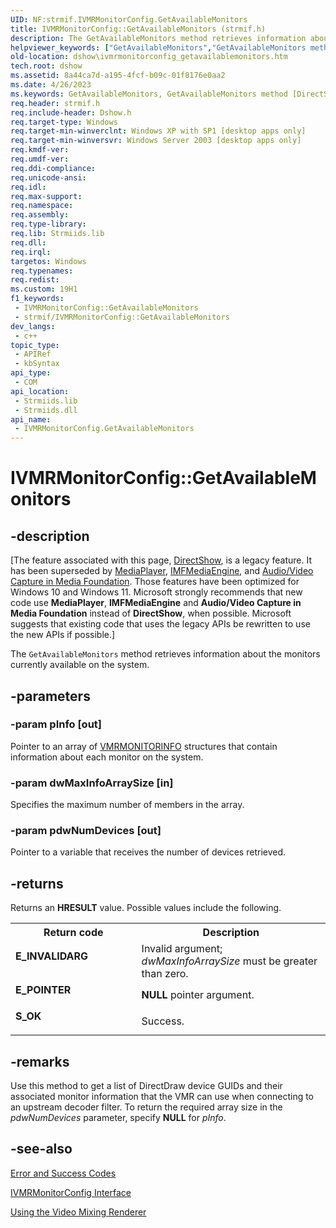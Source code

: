 ```yaml
---
UID: NF:strmif.IVMRMonitorConfig.GetAvailableMonitors
title: IVMRMonitorConfig::GetAvailableMonitors (strmif.h)
description: The GetAvailableMonitors method retrieves information about the monitors currently available on the system.
helpviewer_keywords: ["GetAvailableMonitors","GetAvailableMonitors method [DirectShow]","GetAvailableMonitors method [DirectShow]","IVMRMonitorConfig interface","IVMRMonitorConfig interface [DirectShow]","GetAvailableMonitors method","IVMRMonitorConfig.GetAvailableMonitors","IVMRMonitorConfig::GetAvailableMonitors","IVMRMonitorConfigGetAvailableMonitors","dshow.ivmrmonitorconfig_getavailablemonitors","strmif/IVMRMonitorConfig::GetAvailableMonitors"]
old-location: dshow\ivmrmonitorconfig_getavailablemonitors.htm
tech.root: dshow
ms.assetid: 8a44ca7d-a195-4fcf-b09c-01f8176e0aa2
ms.date: 4/26/2023
ms.keywords: GetAvailableMonitors, GetAvailableMonitors method [DirectShow], GetAvailableMonitors method [DirectShow],IVMRMonitorConfig interface, IVMRMonitorConfig interface [DirectShow],GetAvailableMonitors method, IVMRMonitorConfig.GetAvailableMonitors, IVMRMonitorConfig::GetAvailableMonitors, IVMRMonitorConfigGetAvailableMonitors, dshow.ivmrmonitorconfig_getavailablemonitors, strmif/IVMRMonitorConfig::GetAvailableMonitors
req.header: strmif.h
req.include-header: Dshow.h
req.target-type: Windows
req.target-min-winverclnt: Windows XP with SP1 [desktop apps only]
req.target-min-winversvr: Windows Server 2003 [desktop apps only]
req.kmdf-ver: 
req.umdf-ver: 
req.ddi-compliance: 
req.unicode-ansi: 
req.idl: 
req.max-support: 
req.namespace: 
req.assembly: 
req.type-library: 
req.lib: Strmiids.lib
req.dll: 
req.irql: 
targetos: Windows
req.typenames: 
req.redist: 
ms.custom: 19H1
f1_keywords:
 - IVMRMonitorConfig::GetAvailableMonitors
 - strmif/IVMRMonitorConfig::GetAvailableMonitors
dev_langs:
 - c++
topic_type:
 - APIRef
 - kbSyntax
api_type:
 - COM
api_location:
 - Strmiids.lib
 - Strmiids.dll
api_name:
 - IVMRMonitorConfig.GetAvailableMonitors
---
```


# IVMRMonitorConfig::GetAvailableMonitors


## -description

\[The feature associated with this page, [DirectShow](/windows/win32/directshow/directshow), is a legacy feature. It has been superseded by [MediaPlayer](/uwp/api/Windows.Media.Playback.MediaPlayer), [IMFMediaEngine](/windows/win32/api/mfmediaengine/nn-mfmediaengine-imfmediaengine), and [Audio/Video Capture in Media Foundation](windows/win32/medfound/audio-video-capture-in-media-foundation). Those features have been optimized for Windows 10 and Windows 11. Microsoft strongly recommends that new code use **MediaPlayer**, **IMFMediaEngine** and **Audio/Video Capture in Media Foundation** instead of **DirectShow**, when possible. Microsoft suggests that existing code that uses the legacy APIs be rewritten to use the new APIs if possible.\]

The <code>GetAvailableMonitors</code> method retrieves information about the monitors currently available on the system.

## -parameters

### -param pInfo [out]

Pointer to an array of [VMRMONITORINFO](/windows/desktop/api/strmif/ns-strmif-vmrmonitorinfo) structures that contain information about each monitor on the system.

### -param dwMaxInfoArraySize [in]

Specifies the maximum number of members in the array.

### -param pdwNumDevices [out]

Pointer to a variable that receives the number of devices retrieved.

## -returns

Returns an <b>HRESULT</b> value. Possible values include the following.

<table>
<tr>
<th>Return code</th>
<th>Description</th>
</tr>
<tr>
<td width="40%">
<dl>
<dt><b>E_INVALIDARG</b></dt>
</dl>
</td>
<td width="60%">
Invalid argument; <i>dwMaxInfoArraySize</i> must be greater than zero.

</td>
</tr>
<tr>
<td width="40%">
<dl>
<dt><b>E_POINTER</b></dt>
</dl>
</td>
<td width="60%">
<b>NULL</b> pointer argument.

</td>
</tr>
<tr>
<td width="40%">
<dl>
<dt><b>S_OK</b></dt>
</dl>
</td>
<td width="60%">
Success.

</td>
</tr>
</table>

## -remarks

Use this method to get a list of DirectDraw device GUIDs and their associated monitor information that the VMR can use when connecting to an upstream decoder filter. To return the required array size in the <i>pdwNumDevices</i> parameter, specify <b>NULL</b> for <i>pInfo</i>.

## -see-also

<a href="/windows/desktop/DirectShow/error-and-success-codes">Error and Success Codes</a>



<a href="/windows/desktop/api/strmif/nn-strmif-ivmrmonitorconfig">IVMRMonitorConfig Interface</a>



<a href="/windows/desktop/DirectShow/using-the-video-mixing-renderer">Using the Video Mixing Renderer</a>
